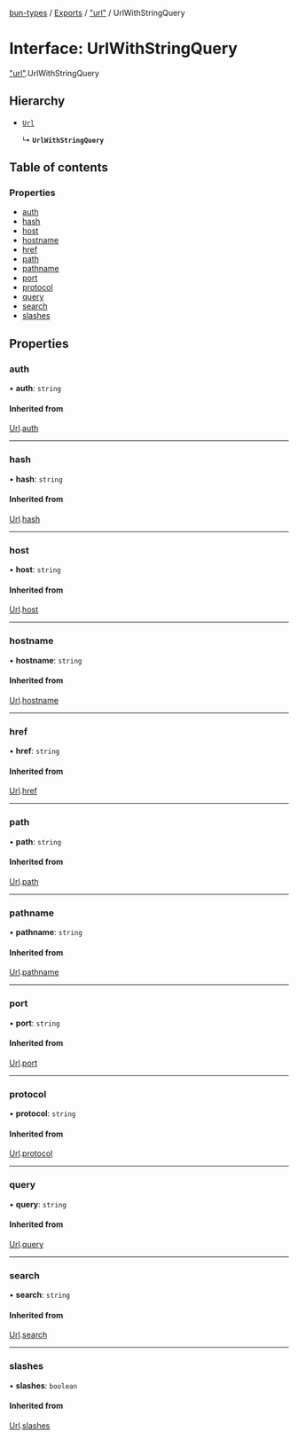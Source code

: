 [bun-types](https://github.com/oven-sh/bun-types/blob/master/api-docs/README.md) / [Exports](https://github.com/oven-sh/bun-types/blob/master/api-docs/modules.md) / ["url"](https://github.com/oven-sh/bun-types/blob/master/api-docs/modules/url_.md) / UrlWithStringQuery

# Interface: UrlWithStringQuery

["url"](https://github.com/oven-sh/bun-types/blob/master/api-docs/modules/url_.md).UrlWithStringQuery

## Hierarchy

- [`Url`](https://github.com/oven-sh/bun-types/blob/master/api-docs/interfaces/url_.Url-1.md)

  ↳ **`UrlWithStringQuery`**

## Table of contents

### Properties

- [auth](https://github.com/oven-sh/bun-types/blob/master/api-docs/interfaces/url_.UrlWithStringQuery.md#auth)
- [hash](https://github.com/oven-sh/bun-types/blob/master/api-docs/interfaces/url_.UrlWithStringQuery.md#hash)
- [host](https://github.com/oven-sh/bun-types/blob/master/api-docs/interfaces/url_.UrlWithStringQuery.md#host)
- [hostname](https://github.com/oven-sh/bun-types/blob/master/api-docs/interfaces/url_.UrlWithStringQuery.md#hostname)
- [href](https://github.com/oven-sh/bun-types/blob/master/api-docs/interfaces/url_.UrlWithStringQuery.md#href)
- [path](https://github.com/oven-sh/bun-types/blob/master/api-docs/interfaces/url_.UrlWithStringQuery.md#path)
- [pathname](https://github.com/oven-sh/bun-types/blob/master/api-docs/interfaces/url_.UrlWithStringQuery.md#pathname)
- [port](https://github.com/oven-sh/bun-types/blob/master/api-docs/interfaces/url_.UrlWithStringQuery.md#port)
- [protocol](https://github.com/oven-sh/bun-types/blob/master/api-docs/interfaces/url_.UrlWithStringQuery.md#protocol)
- [query](https://github.com/oven-sh/bun-types/blob/master/api-docs/interfaces/url_.UrlWithStringQuery.md#query)
- [search](https://github.com/oven-sh/bun-types/blob/master/api-docs/interfaces/url_.UrlWithStringQuery.md#search)
- [slashes](https://github.com/oven-sh/bun-types/blob/master/api-docs/interfaces/url_.UrlWithStringQuery.md#slashes)

## Properties

### auth

• **auth**: `string`

#### Inherited from

[Url](https://github.com/oven-sh/bun-types/blob/master/api-docs/interfaces/url_.Url-1.md).[auth](https://github.com/oven-sh/bun-types/blob/master/api-docs/interfaces/url_.Url-1.md#auth)

___

### hash

• **hash**: `string`

#### Inherited from

[Url](https://github.com/oven-sh/bun-types/blob/master/api-docs/interfaces/url_.Url-1.md).[hash](https://github.com/oven-sh/bun-types/blob/master/api-docs/interfaces/url_.Url-1.md#hash)

___

### host

• **host**: `string`

#### Inherited from

[Url](https://github.com/oven-sh/bun-types/blob/master/api-docs/interfaces/url_.Url-1.md).[host](https://github.com/oven-sh/bun-types/blob/master/api-docs/interfaces/url_.Url-1.md#host)

___

### hostname

• **hostname**: `string`

#### Inherited from

[Url](https://github.com/oven-sh/bun-types/blob/master/api-docs/interfaces/url_.Url-1.md).[hostname](https://github.com/oven-sh/bun-types/blob/master/api-docs/interfaces/url_.Url-1.md#hostname)

___

### href

• **href**: `string`

#### Inherited from

[Url](https://github.com/oven-sh/bun-types/blob/master/api-docs/interfaces/url_.Url-1.md).[href](https://github.com/oven-sh/bun-types/blob/master/api-docs/interfaces/url_.Url-1.md#href)

___

### path

• **path**: `string`

#### Inherited from

[Url](https://github.com/oven-sh/bun-types/blob/master/api-docs/interfaces/url_.Url-1.md).[path](https://github.com/oven-sh/bun-types/blob/master/api-docs/interfaces/url_.Url-1.md#path)

___

### pathname

• **pathname**: `string`

#### Inherited from

[Url](https://github.com/oven-sh/bun-types/blob/master/api-docs/interfaces/url_.Url-1.md).[pathname](https://github.com/oven-sh/bun-types/blob/master/api-docs/interfaces/url_.Url-1.md#pathname)

___

### port

• **port**: `string`

#### Inherited from

[Url](https://github.com/oven-sh/bun-types/blob/master/api-docs/interfaces/url_.Url-1.md).[port](https://github.com/oven-sh/bun-types/blob/master/api-docs/interfaces/url_.Url-1.md#port)

___

### protocol

• **protocol**: `string`

#### Inherited from

[Url](https://github.com/oven-sh/bun-types/blob/master/api-docs/interfaces/url_.Url-1.md).[protocol](https://github.com/oven-sh/bun-types/blob/master/api-docs/interfaces/url_.Url-1.md#protocol)

___

### query

• **query**: `string`

#### Inherited from

[Url](https://github.com/oven-sh/bun-types/blob/master/api-docs/interfaces/url_.Url-1.md).[query](https://github.com/oven-sh/bun-types/blob/master/api-docs/interfaces/url_.Url-1.md#query)

___

### search

• **search**: `string`

#### Inherited from

[Url](https://github.com/oven-sh/bun-types/blob/master/api-docs/interfaces/url_.Url-1.md).[search](https://github.com/oven-sh/bun-types/blob/master/api-docs/interfaces/url_.Url-1.md#search)

___

### slashes

• **slashes**: `boolean`

#### Inherited from

[Url](https://github.com/oven-sh/bun-types/blob/master/api-docs/interfaces/url_.Url-1.md).[slashes](https://github.com/oven-sh/bun-types/blob/master/api-docs/interfaces/url_.Url-1.md#slashes)
